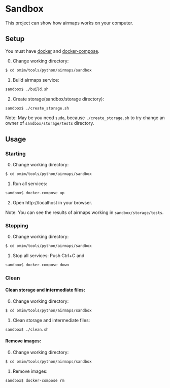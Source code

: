 # Sandbox

This project can show how airmaps works on your computer.

## Setup

You must have [docker](https://docs.docker.com/get-docker/) and [docker-compose](https://docs.docker.com/compose/install/).

0. Change working directory:
```sh
$ cd omim/tools/python/airmaps/sandbox
```

1. Build airmaps service:
```sh
sandbox$ ./build.sh
```

2. Create storage(sandbox/storage directory):
```sh
sandbox$ ./create_storage.sh
```
Note: May be you need ```sudo```, because ```./create_storage.sh``` to try change an owner of ```sandbox/storage/tests``` directory.


## Usage
### Starting
0. Change working directory:
```sh
$ cd omim/tools/python/airmaps/sandbox
```

1. Run all services:
```sh
sandbox$ docker-compose up
```

2. Open http://localhost in your browser.

Note: You can see the results of airmaps working in ```sandbox/storage/tests```.

### Stopping
0. Change working directory:
```sh
$ cd omim/tools/python/airmaps/sandbox
```

1. Stop all services:
Push Ctrl+C and
```sh
sandbox$ docker-compose down
```

### Clean
#### Clean storage and intermediate files:

0. Change working directory:
```sh
$ cd omim/tools/python/airmaps/sandbox
```

1. Clean storage and intermediate files:
```sh
sandbox$ ./clean.sh
```

#### Remove images:
0. Change working directory:
```sh
$ cd omim/tools/python/airmaps/sandbox
```

1. Remove images:
```sh
sandbox$ docker-compose rm
```
